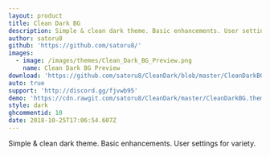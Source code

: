 ```yaml
---
layout: product
title: Clean Dark BG
description: Simple & clean dark theme. Basic enhancements. User settings for variety.
author: satoru8
github: 'https://github.com/satoru8/'
images:
  - image: /images/themes/Clean_Dark_BG_Preview.png
    name: Clean Dark BG Preview
download: 'https://github.com/satoru8/CleanDark/blob/master/CleanDarkBG.theme.css'
auto: true
support: 'http://discord.gg/fjvwb95'
demo: 'https://cdn.rawgit.com/satoru8/CleanDark/master/CleanDarkBG.theme.css'
style: dark
ghcommentid: 10
date: 2018-10-25T17:06:54.607Z
---
```

Simple & clean dark theme. Basic enhancements. User settings for variety.